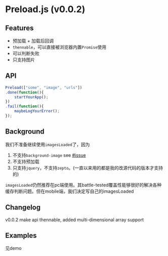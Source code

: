 Preload.js (v0.0.2)
==========
Features
--------
* 预加载 + 加载后回调
* `thennable`，可以直接被浏览器内置`Promise`使用
* 可以判断失败
* 只支持图片

API
-------
```javascript
Preload(["some", "image", "urls"])
.done(function(){
	startYourApp();
})
.fail(function(){
	maybeLogYourError();
});
```

Background
----------
我们不准备继续使用`imagesLoaded`了，因为
1. 不支持`background-image`
see [#issue](https://github.com/desandro/imagesloaded/issues/29)
2. 不支持预加载
3. 只支持`jquery`，不支持`zepto`。(一直以来用的都是我的改源代码的版本才支持的) 

`imagesLoaded`仍然推荐在pc端使用。其battle-tested覆盖性能够很好的解决各种缓存判断问题。但在mobile端，我们决定写自己的imagesLoaded 

Changelog
---------
v0.0.2 make api thennable, added multi-dimensional array support

Examples
--------
见demo


